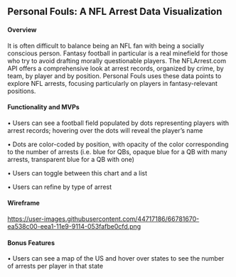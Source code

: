 ## Personal Fouls: A NFL Arrest Data Visualization 

#### Overview

It is often difficult to balance being an NFL fan with being a socially conscious person. Fantasy football in particular is a real minefield for those who try to avoid drafting morally questionable players.  The NFLArrest.com API offers a comprehensive look at arrest records, organized by crime, by team, by player and by position.  Personal Fouls uses these data points to explore NFL arrests, focusing particularly on players in fantasy-relevant positions.  

#### Functionality and MVPs

•	Users can see a football field populated by dots representing players with arrest records; hovering over the dots will reveal the player’s name 

•	Dots are color-coded by position, with opacity of the color corresponding to the number of arrests (i.e. blue for QBs, opaque blue for a QB with many arrests, transparent blue for a QB with one)

•	Users can toggle between this chart and a list

•	Users can refine by type of arrest

#### Wireframe

https://user-images.githubusercontent.com/44717186/66781670-ea538c00-eea1-11e9-9114-053fafbe0cfd.png

 #### Bonus Features
•	Users can see a map of the US and hover over states to see the number of arrests per player in that state 
